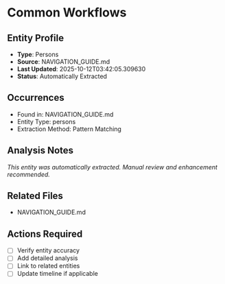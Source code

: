 # Common Workflows

## Entity Profile
- **Type**: Persons
- **Source**: NAVIGATION_GUIDE.md
- **Last Updated**: 2025-10-12T03:42:05.309630
- **Status**: Automatically Extracted

## Occurrences
- Found in: NAVIGATION_GUIDE.md
- Entity Type: persons
- Extraction Method: Pattern Matching

## Analysis Notes
*This entity was automatically extracted. Manual review and enhancement recommended.*

## Related Files
- NAVIGATION_GUIDE.md

## Actions Required
- [ ] Verify entity accuracy
- [ ] Add detailed analysis
- [ ] Link to related entities
- [ ] Update timeline if applicable
